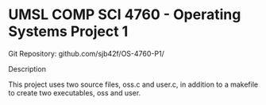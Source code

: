 # UMSL COMP SCI 4760 - Operating Systems Project 1

Git Repository: github.com/sjb42f/OS-4760-P1/

Description

This project uses two source files, oss.c and user.c, in addition to a makefile to create two executables, oss and user. 
